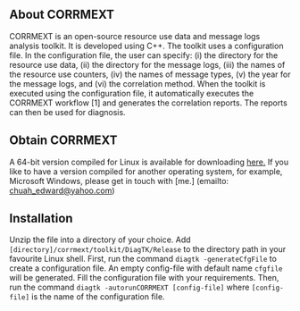## About CORRMEXT ##
CORRMEXT is an open-source resource use data and message logs analysis toolkit. It is developed using C++. The toolkit uses a configuration file. In the configuration file, the user can specify: (i) the directory for the resource use data, (ii) the directory for the message logs, (iii) the names of the resource use counters, (iv) the names of message types, (v) the year for the message logs, and (vi) the correlation method. When the toolkit is executed using the configuration file, it automatically executes the CORRMEXT workflow [1] and generates the correlation reports. The reports can then be used for diagnosis.

## Obtain CORRMEXT ##
A 64-bit version compiled for Linux is available for downloading [here.](https://tinyurl.com/y7wpv488)  If you like to have a version compiled for another operating system, for example, Microsoft Windows, please get in touch with [me.] (emailto: chuah_edward@yahoo.com)

## Installation ##
Unzip the file into a directory of your choice.  Add `[directory]/corrmext/toolkit/DiagTK/Release` to the directory path in your favourite Linux shell.  First, run the command `diagtk -generateCfgFile` to create a configuration file.  An empty config-file with default name `cfgfile` will be generated.  Fill the configuration file with your requirements.  Then, run the command `diagtk -autorunCORRMEXT [config-file]` where `[config-file]` is the name of the configuration file.
